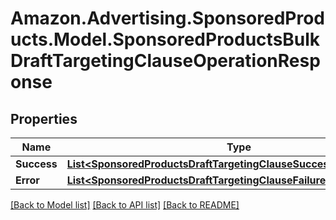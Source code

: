 # Amazon.Advertising.SponsoredProducts.Model.SponsoredProductsBulkDraftTargetingClauseOperationResponse

## Properties

Name | Type | Description | Notes
------------ | ------------- | ------------- | -------------
**Success** | [**List&lt;SponsoredProductsDraftTargetingClauseSuccessResponseItem&gt;**](SponsoredProductsDraftTargetingClauseSuccessResponseItem.md) |  | [optional] 
**Error** | [**List&lt;SponsoredProductsDraftTargetingClauseFailureResponseItem&gt;**](SponsoredProductsDraftTargetingClauseFailureResponseItem.md) |  | [optional] 

[[Back to Model list]](../README.md#documentation-for-models) [[Back to API list]](../README.md#documentation-for-api-endpoints) [[Back to README]](../README.md)

